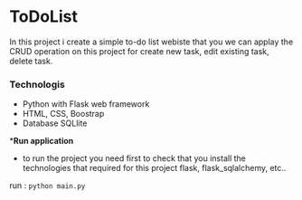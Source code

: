 # ToDoList
In this project i create a simple to-do list webiste that 
you we can applay the CRUD operation on this project for 
create new task, edit existing task, delete task.


### Technologis

- Python with Flask web framework
- HTML, CSS, Boostrap
- Database SQLlite

***Run application**
- to run the project you need first to check that you install the technologies that 
required for this project flask, flask_sqlalchemy, etc..

run : `
python main.py
`
